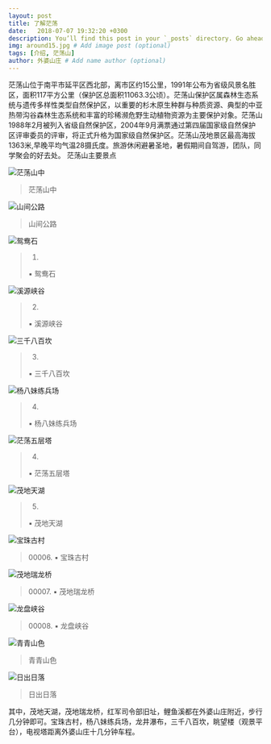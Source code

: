 ```yaml
---
layout: post
title: 了解茫荡  
date:   2018-07-07 19:32:20 +0300
description: You’ll find this post in your `_posts` directory. Go ahead and edit it and re-build the site to see your changes. # Add post description (optional)
img: around15.jpg # Add image post (optional)
tags: [介绍, 茫荡山]
author: 外婆山庄 # Add name author (optional)
---
```

茫荡山位于南平市延平区西北部，离市区约15公里，1991年公布为省级风景名胜区，面积117平方公里（保护区总面积11063.3公顷）。茫荡山保护区属森林生态系统与遗传多样性类型自然保护区，以重要的杉木原生种群与种质资源、典型的中亚热带沟谷森林生态系统和丰富的珍稀濒危野生动植物资源为主要保护对象。茫荡山1988年2月被列入省级自然保护区，2004年9月满票通过第四届国家级自然保护区评审委员的评审，将正式升格为国家级自然保护区。茫荡山茂地景区最高海拔1363米,早晚平均气温28摄氏度。旅游休闲避暑圣地，暑假期间自驾游，团队，同学聚会的好去处。
茫荡山主要景点

![茫荡山中]({{site.baseurl}}/assets/img/around18.jpg)
>茫荡山中

![山间公路]({{site.baseurl}}/assets/img/mountain3.jpg)
>山间公路

![鸳鸯石]({{site.baseurl}}/assets/img/yuanyang.jpg)
>00001.
>▪ 鸳鸯石

![溪源峡谷]({{site.baseurl}}/assets/img/yuanxi.jpg)
>00002.
>▪ 溪源峡谷

![三千八百坎]({{site.baseurl}}/assets/img/mangdang1.jpg)
>00003.
>▪ 三千八百坎

![杨八妹练兵场]({{site.baseurl}}/assets/img/mountain6.jpg)
>00004.
>▪ 杨八妹练兵场

![茫荡五层塔]({{site.baseurl}}/assets/img/mountain1.jpg)
>00004.
>▪ 茫荡五层塔

![茂地天湖]({{site.baseurl}}/assets/img/around17.jpg)
>00005.
>▪ 茂地天湖

![宝珠古村]({{site.baseurl}}/assets/img/baozhu.jpg)
>00006. ▪ 宝珠古村

![茂地瑞龙桥]({{site.baseurl}}/assets/img/around5.jpg)
>00007. ▪ 茂地瑞龙桥

![龙盘峡谷]({{site.baseurl}}/assets/img/mountain4.jpg)
>00008. ▪ 龙盘峡谷

![青青山色]({{site.baseurl}}/assets/img/around26.jpg)
>青青山色

![日出日落]({{site.baseurl}}/assets/img/sunset.jpg)
>日出日落

其中，茂地天湖，茂地瑞龙桥，红军司令部旧址，鲤鱼溪都在外婆山庄附近，步行几分钟即可。宝珠古村，杨八妹练兵场，龙井瀑布，三千八百坎，眺望楼（观景平台），电视塔距离外婆山庄十几分钟车程。






